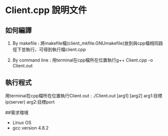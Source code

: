 # Client.cpp 說明文件

## 如何編譯

1. By makefile : 將makefile檔(client_mkfile.GNUmakefile)放到與cpp檔相同路徑下並執行，可得到執行檔client.cpp 

2. By command line : 用terminal在cpp檔所在位置執行g++ Client.cpp -o Client.out

## 執行程式

用terminal在cpp檔所在位置執行Client.out : ./Client.out [arg1] [arg2]
arg1:目標ip(server) arg2:目標port

##需求環境

- Linux OS
- gcc version 4.8.2